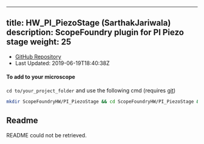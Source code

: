 
---
title: HW_PI_PiezoStage (SarthakJariwala)
description: ScopeFoundry plugin for PI Piezo stage
weight: 25
---
- [GitHub Repository](https://github.com/SarthakJariwala/HW_PI_PiezoStage)
- Last Updated: 2019-06-19T18:40:38Z

#### To add to your microscope 

`cd to/your_project_folder` and use the following cmd (requires [git](/docs/100_development/20_git/))

```bash
mkdir ScopeFoundryHW/PI_PiezoStage && cd ScopeFoundryHW/PI_PiezoStage && git init --initial-branch=master && git remote add upstream_SarthakJariwala https://github.com/SarthakJariwala/HW_PI_PiezoStage && git pull upstream_SarthakJariwala master && cd ../..
```

## Readme
README could not be retrieved.
